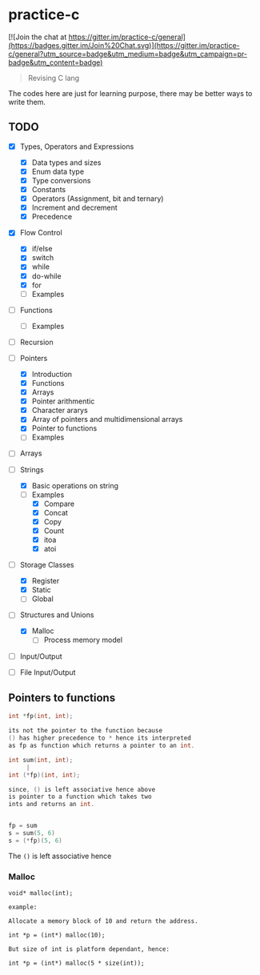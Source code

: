 # practice-c

[![Join the chat at https://gitter.im/practice-c/general](https://badges.gitter.im/Join%20Chat.svg)](https://gitter.im/practice-c/general?utm_source=badge&utm_medium=badge&utm_campaign=pr-badge&utm_content=badge)

> Revising C lang

The codes here are just for learning purpose, there may be better ways to write them.

TODO
---

- [x] Types, Operators and Expressions
  - [x] Data types and sizes
  - [x] Enum data type
  - [x] Type conversions
  - [x] Constants
  - [x] Operators (Assignment, bit and ternary)
  - [x] Increment and decrement
  - [x] Precedence
- [x] Flow Control
  - [x] if/else
  - [x] switch
  - [x] while
  - [x] do-while
  - [x] for
  - [ ] Examples
- [ ] Functions
  - [ ] Examples
- [ ] Recursion
- [ ] Pointers
  - [x] Introduction
  - [x] Functions
  - [x] Arrays
  - [x] Pointer arithmentic
  - [x] Character ararys
  - [x] Array of pointers and multidimensional arrays
  - [x] Pointer to functions
  - [ ] Examples
- [ ] Arrays
- [ ] Strings
  - [x] Basic operations on string
  - [ ] Examples
    - [x] Compare
    - [x] Concat
    - [x] Copy
    - [x] Count
    - [x] itoa
    - [x] atoi
- [ ] Storage Classes
  - [x] Register
  - [x] Static
  - [ ] Global
- [ ] Structures and Unions
  - [x] Malloc
    - [ ] Process memory model
- [ ] Input/Output
- [ ] File Input/Output



Pointers to functions
---

```c
int *fp(int, int);

its not the pointer to the function because
() has higher precedence to * hence its interpreted
as fp as function which returns a pointer to an int.

int sum(int, int);
     |
int (*fp)(int, int);

since, () is left associative hence above
is pointer to a function which takes two 
ints and returns an int.


fp = sum
s = sum(5, 6)
s = (*fp)(5, 6)
```

The `()` is left associative hence



### Malloc

```
void* malloc(int);

example:

Allocate a memory block of 10 and return the address.

int *p = (int*) malloc(10);

But size of int is platform dependant, hence:

int *p = (int*) malloc(5 * size(int));
```

